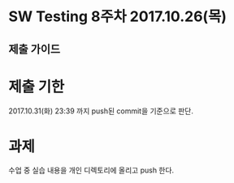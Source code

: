 SW Testing 8주차 2017.10.26(목)
==============================


제출 가이드
----------

# 제출 기한
2017.10.31(화) 23:39 까지 push된 commit을 기준으로 판단.


# 과제
수업 중 실습 내용을 개인 디렉토리에 올리고 push 한다.
